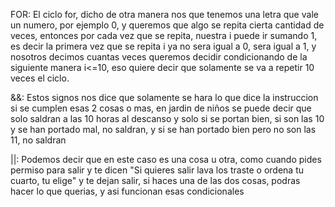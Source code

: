 FOR:
El ciclo for, dicho de otra manera nos que tenemos una letra que vale un numero, por ejemplo 0, y queremos que algo se repita cierta cantidad de veces,
entonces por cada vez que se repita, nuestra i puede ir sumando 1, es decir la primera vez que se repita i ya no sera igual a 0, sera igual a 1, y nosotros decimos
cuantas veces queremos decidir condicionando de la siguiente manera i<=10, eso quiere decir que solamente se va a repetir 10 veces el ciclo.

&&:
Estos signos nos dice que solamente se hara lo que dice la instruccion si se cumplen esas 2 cosas o mas, en jardin de niños se puede decir que  solo saldran a 
las 10 horas al descanso y solo si se portan bien, si son las 10 y se han portado mal, no saldran, y si se han portado bien pero no son las 11, no saldran

||:
Podemos decir que en este caso es una cosa u otra, como cuando pides permiso para salir y te dicen "Si quieres salir lava los traste o ordena tu cuarto, tu elige"
y te dejan salir, si haces una de las dos cosas, podras hacer lo que querias, y asi funcionan esas condicionales
